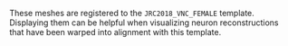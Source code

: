 These meshes are registered to the `JRC2018_VNC_FEMALE` template. Displaying them can be helpful when visualizing neuron reconstructions that have been warped into alignment with this template.
